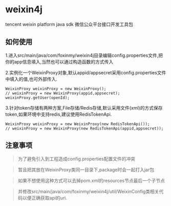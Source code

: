 weixin4j
========

tencent weixin platform java sdk 微信公众平台接口开发工具包

如何使用
--------

1.进入src/main/java/com/foxinmy/weixin4j目录编辑config.properties文件,把你的app信息填入,当然也可以通过构造函数的方式传入</br>

2.实例化一个WeixinProxy对象,默认appid/appsecret采用config.properties文件中填入的值,也可外部传入.

    WeixinProxy weixinProxy = new WeixinProxy();
    // weixinProxy = new WeixinProxy(appid,appsecret);
    weixinProxy.getUser(openId);
    
3.针对token存储有两种方案,File存储/Redis存储,默认采用文件(xml)的方式保存token,如果环境中支持redis,建议使用RedisTokenApi.

    WeixinProxy weixinProxy = new WeixinProxy(new RedisTokenApi());
    // weixinProxy = new WeixinProxy(new RedisTokenApi(appid,appsecret));

注意事项
--------
> 为了避免引入到工程造成config.properties配置文件的冲突

> 暂且把其放在WeixinProxy类同一目录下,package时会一起打入jar包

> 如果不想使用这种方式可以去掉pom.xml的resources节点最后一个子节点

> 并修改src/main/java/com/foxinmy/weixin4j/util/WeixinConfig类相关代码以便正确获取api的uri.
